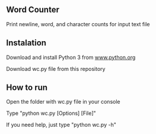 ## Word Counter
Print newline, word, and character counts for input text file

## Instalation
Download and install Python 3 from www.python.org

Download wc.py file from this repository

## How to run
Open the folder with wc.py file in your console

Type "python wc.py [Options] [File]"

If you need help, just type "python wc.py -h"
